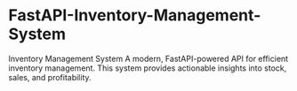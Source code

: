 # FastAPI-Inventory-Management-System
Inventory Management System A modern, FastAPI-powered API for efficient inventory management. This system provides actionable insights into stock, sales, and profitability.
